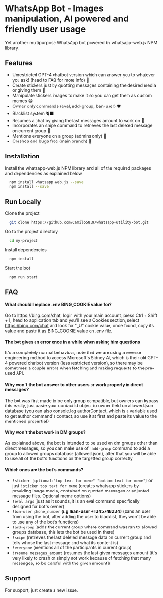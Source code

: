
# WhatsApp Bot - Images manipulation, AI powered and friendly user usage

Yet another multipurpose WhatsApp bot powered by whatsapp-web.js NPM library.
## Features

- Unrestricted GPT-4 chatbot version which can answer you to whatever you ask! (head to FAQ for more info) 💫
- Create stickers just by quotting messages containing the desired media or giving them 📱
- Manipulate stickers images to make it so you can get them as custom memes 😁
- Owner only commands (eval, add-group, ban-user) 🛡️
- Blacklist system 🐈‍⬛
- Resumes a chat by giving the last messages amount to work on 🍞
- Incorporates an snipe command to retrieves the last deleted message on current group 🔫
- Mentions everyone on a group (admins only) 🔨
- Crashes and bugs free (main branch) 🐛

## Installation

Install the whatsapp-web.js NPM library and all of the required packages and dependencies as explained below

```bash
  npm install whatsapp-web.js --save
  npm install --save
```

## Run Locally

Clone the project

```bash
  git clone https://github.com/Camilo5819/whatsapp-utility-bot.git
```

Go to the project directory

```bash
  cd my-project
```

Install dependencies

```bash
  npm install
```

Start the bot

```bash
  npm run start
```

## FAQ

#### What should I replace .env BING_COOKIE value for?

Go to https://bing.com/chat, login with your main account, press Ctrl + Shift + I, head to application tab and you'll see a Cookies section, select https://bing.com/chat and look for "_U" cookie value, once found, copy its value and paste it as BING_COOKIE value on .env file.

#### The bot gives an error once in a while when asking him questions

It's a completely normal behaviour, note that we are using a reverse engineering method to access Microsoft's Sidney AI, which is their old GPT-4 powered chatbot version (less restricted version), so there may be sometimes a couple errors when fetching and making requests to the pre-used API.

#### Why won't the bot answer to other users or work properly in direct messages?

The bot was first made to be only group compatible, but owners can bypass this easily, just paste your contact id object to owner field on allowed.json database (you can also console.log authorContact, which is a variable used to get author command's contact, so use it at first and paste its value to the mentioned propertie!)

#### Why won't the bot work in DM groups?

As explained above, the bot is intended to be used on dm groups other than direct messages, so you can make use of `!add-group` command to add a group to allowed groups database (allowed.json), after that you will be able to use all of the bot's functions on the targetted group correctly

#### Which ones are the bot's commands?

- `!sticker [optional:"top text for meme" "bottom text for meme"]` or just `!sticker top text for meme` (creates whatsapp stickers by providing image media, contained on quotted messages or adjunted message files. Optional meme options)
- `!eval args` (just as it sounds, it is an eval command specifically designed for bot's owner)
- `!ban-user phone_number` **(i.g !ban-user +1345748234)** (bans an user from using the bot, after adding the user to blacklist, they won't be able to use any of the bot's functions)
- `!add-group` (adds the current group where command was ran to allowed groups database, this lets the bot be used in there)
- `!snipe` (retrieves the last deleted message data on current group and tells whose the last message and what its content is)
- `!everyone` (mentions all of the participants in current group)
- `!resume messages_amount` (resumes the last given messages amount [it's very likely to crash or simply not work because of fetching that many messages, so be careful with the given amount])


## Support

For support, just create a new issue.


